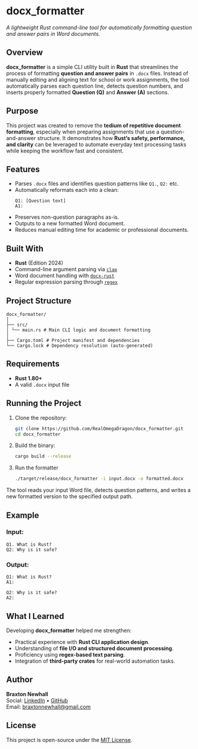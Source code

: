 # docx_formatter
*A lightweight Rust command-line tool for automatically formatting question and answer pairs in Word documents.*

## Overview
**docx_formatter** is a simple CLI utility built in **Rust** that streamlines the process of formatting **question and answer pairs** in `.docx` files. Instead of manually editing and aligning text for school or work assignments, the tool automatically parses each question line, detects question numbers, and inserts properly formatted **Question (Q)** and **Answer (A)** sections.

## Purpose
This project was created to remove the **tedium of repetitive document formatting**, especially when preparing assignments that use a question-and-answer structure. It demonstrates how **Rust’s safety, performance, and clarity** can be leveraged to automate everyday text processing tasks while keeping the workflow fast and consistent.

## Features
- Parses `.docx` files and identifies question patterns like `Q1.`, `Q2:` etc.  
- Automatically reformats each into a clean:
   ```
   Q1: [Question text]
   A1:
   ```
- Preserves non-question paragraphs as-is.  
- Outputs to a new formatted Word document.  
- Reduces manual editing time for academic or professional documents.  

## Built With
- **Rust** (Edition 2024)  
- Command-line argument parsing via [`clap`](https://crates.io/crates/clap)  
- Word document handling with [`docx-rust`](https://crates.io/crates/docx-rust)  
- Regular expression parsing through [`regex`](https://crates.io/crates/regex)

## Project Structure
```
docx_formatter/
│
├── src/
│ └── main.rs # Main CLI logic and document formatting
│
├── Cargo.toml # Project manifest and dependencies
└── Cargo.lock # Dependency resolution (auto-generated)
```

## Requirements
- **Rust 1.80+**  
- A valid `.docx` input file  

## Running the Project
1. Clone the repository:  
   ```bash
   git clone https://github.com/RealOmegaDragon/docx_formatter.git
   cd docx_formatter
   ```
2. Build the binary:
   ```bash
   cargo build --release
   ```
3. Run the formatter
   ```bash
   ./target/release/docx_formatter -i input.docx -o formatted.docx
   ```
The tool reads your input Word file, detects question patterns, and writes a new formatted version to the specified output path.

## Example
### Input:
```
Q1. What is Rust?
Q2: Why is it safe?
```
### Output:
```
Q1: What is Rust?
A1:

Q2: Why is it safe?
A2:
```

## What I Learned
Developing **docx_formatter** helped me strengthen:
- Practical experience with **Rust CLI application design**.
- Understanding of **file I/O and structured document processing**.
- Proficiency using **regex-based text parsing**.
- Integration of **third-party crates** for real-world automation tasks.

## Author
**Braxton Newhall**  
Social: [LinkedIn](https://linkedin.com/in/braxton-newhall-128597333) • [GitHub](https://github.com/RealOmegaDragon)  
Email: braxtonnewhall@gmail.com

## License
This project is open-source under the [MIT License](LICENSE).
